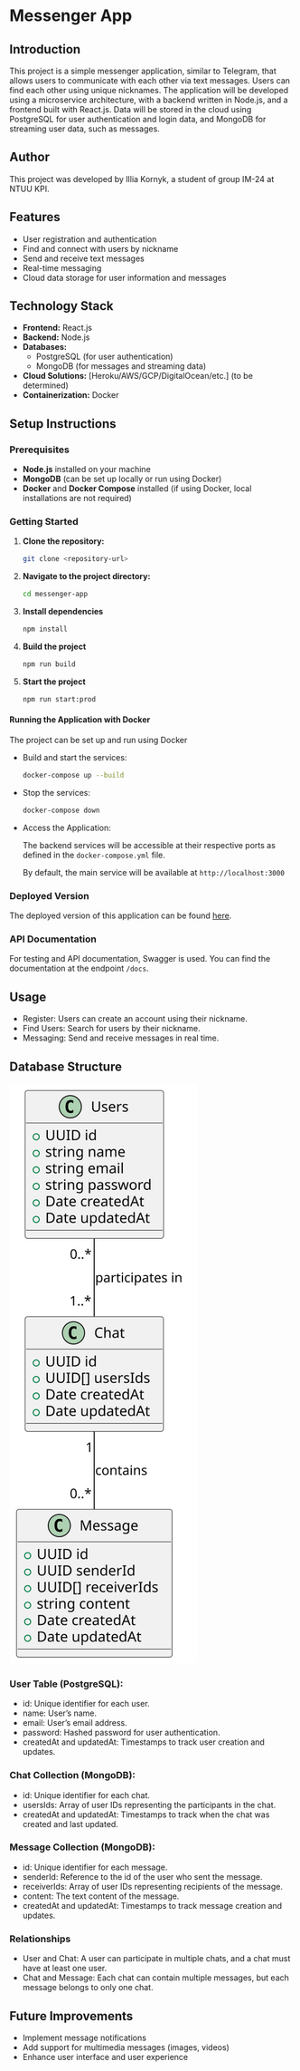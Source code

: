 # Messenger App

## Introduction

This project is a simple messenger application, similar to Telegram, that allows users to communicate with each other via text messages. Users can find each other using unique nicknames. The application will be developed using a microservice architecture, with a backend written in Node.js, and a frontend built with React.js. Data will be stored in the cloud using PostgreSQL for user authentication and login data, and MongoDB for streaming user data, such as messages.

## Author

This project was developed by Illia Kornyk, a student of group IM-24 at NTUU KPI.

## Features

- User registration and authentication
- Find and connect with users by nickname
- Send and receive text messages
- Real-time messaging
- Cloud data storage for user information and messages

## Technology Stack

- **Frontend:** React.js
- **Backend:** Node.js
- **Databases:**
  - PostgreSQL (for user authentication)
  - MongoDB (for messages and streaming data)
- **Cloud Solutions:** [Heroku/AWS/GCP/DigitalOcean/etc.] (to be determined)
- **Containerization:** Docker

## Setup Instructions

### Prerequisites

- **Node.js** installed on your machine
- **MongoDB** (can be set up locally or run using Docker)
- **Docker** and **Docker Compose** installed (if using Docker, local installations are not required)

### Getting Started

1. **Clone the repository:**

   ```bash
   git clone <repository-url>
   ```

2. **Navigate to the project directory:**

   ```bash
   cd messenger-app
   ```

3. **Install dependencies**

   ```bash
   npm install
   ```

4. **Build the project**

   ```bash
   npm run build
   ```

5. **Start the project**

   ```bash
   npm run start:prod
   ```

#### Running the Application with Docker

The project can be set up and run using Docker

- Build and start the services:

  ```bash
  docker-compose up --build
  ```

- Stop the services:

  ```bash
  docker-compose down
  ```

- Access the Application:

  The backend services will be accessible at their respective ports as defined in the `docker-compose.yml` file.

  By default, the main service will be available at `http://localhost:3000`

### Deployed Version

The deployed version of this application can be found [here](https://messenger-api-2930.onrender.com/).

### API Documentation

For testing and API documentation, Swagger is used. You can find the documentation at the endpoint `/docs`.

## Usage

- Register: Users can create an account using their nickname.
- Find Users: Search for users by their nickname.
- Messaging: Send and receive messages in real time.

## Database Structure

![Database diagram](./assets/database_diagram.svg)

### User Table (PostgreSQL):

- id: Unique identifier for each user.
- name: User’s name.
- email: User’s email address.
- password: Hashed password for user authentication.
- createdAt and updatedAt: Timestamps to track user creation and updates.

### Chat Collection (MongoDB):

- id: Unique identifier for each chat.
- usersIds: Array of user IDs representing the participants in the chat.
- createdAt and updatedAt: Timestamps to track when the chat was created and last updated.

### Message Collection (MongoDB):

- id: Unique identifier for each message.
- senderId: Reference to the id of the user who sent the message.
- receiverIds: Array of user IDs representing recipients of the message.
- content: The text content of the message.
- createdAt and updatedAt: Timestamps to track message creation and updates.

### Relationships

- User and Chat:
  A user can participate in multiple chats, and a chat must have at least one user.
- Chat and Message:
  Each chat can contain multiple messages, but each message belongs to only one chat.

## Future Improvements

- Implement message notifications
- Add support for multimedia messages (images, videos)
- Enhance user interface and user experience
